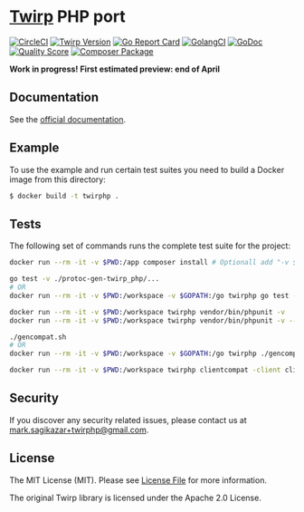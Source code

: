 # [Twirp](https://twitchtv.github.io/twirp/) PHP port

[![CircleCI](https://circleci.com/gh/twirphp/twirp.svg?style=svg)](https://circleci.com/gh/twirphp/twirp)
[![Twirp Version](http://img.shields.io/badge/twirp%20version-v5-orange.svg?style=flat-square)](https://twitchtv.github.io/twirp/docs/spec_v5.html)
[![Go Report Card](https://goreportcard.com/badge/github.com/twirphp/twirp?style=flat-square)](https://goreportcard.com/report/github.com/twirphp/twirp)
[![GolangCI](https://golangci.com/badges/github.com/twirphp/twirp.svg)](https://golangci.com)
[![GoDoc](http://img.shields.io/badge/godoc-reference-5272B4.svg?style=flat-square)](https://godoc.org/github.com/twirphp/twirp)
[![Quality Score](https://img.shields.io/scrutinizer/g/twirphp/twirp.svg?style=flat-square)](https://scrutinizer-ci.com/g/twirphp/twirp)
[![Composer Package](http://img.shields.io/badge/composer-twirp%2Ftwirp-green.svg?style=flat-square)](https://packagist.org/packages/twirp/twirp)

**Work in progress! First estimated preview: end of April**


## Documentation

See the [official documentation](http://twirphp.readthedocs.io).


## Example

To use the example and run certain test suites you need to build a Docker image from this directory:

```bash
$ docker build -t twirphp .
```


## Tests

The following set of commands runs the complete test suite for the project:

```bash
docker run --rm -it -v $PWD:/app composer install # Optionall add "-v $COMPOSER_HOME:/tmp" to the docker command

go test -v ./protoc-gen-twirp_php/...
# OR
docker run --rm -it -v $PWD:/workspace -v $GOPATH:/go twirphp go test -v ./protoc-gen-twirp_php/...

docker run --rm -it -v $PWD:/workspace twirphp vendor/bin/phpunit -v
docker run --rm -it -v $PWD:/workspace twirphp vendor/bin/phpunit -v --group example

./gencompat.sh
# OR
docker run --rm -it -v $PWD:/workspace -v $GOPATH:/go twirphp ./gencompat.sh

docker run --rm -it -v $PWD:/workspace twirphp clientcompat -client clientcompat/compat.sh
```


## Security

If you discover any security related issues, please contact us at [mark.sagikazar+twirphp@gmail.com](mailto:mark.sagikazar+twirphp@gmail.com).


## License

The MIT License (MIT). Please see [License File](LICENSE) for more information.

The original Twirp library is licensed under the Apache 2.0 License.
